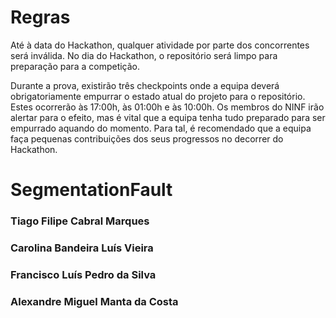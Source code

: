 # Regras
Até à data do Hackathon, qualquer atividade por parte dos concorrentes será inválida. No dia do Hackathon, o repositório será limpo para preparação para a competição.

Durante a prova, existirão três checkpoints onde a equipa deverá obrigatoriamente empurrar o estado atual do projeto para o repositório. Estes ocorrerão às 17:00h, às 01:00h e às 10:00h. Os membros do NINF irão alertar para o efeito, mas é vital que a equipa tenha tudo preparado para ser empurrado aquando do momento. Para tal, é recomendado que a equipa faça pequenas contribuições dos seus progressos no decorrer do Hackathon.

# SegmentationFault
### Tiago Filipe Cabral Marques
### Carolina Bandeira Luís Vieira
### Francisco Luís Pedro da Silva
### Alexandre Miguel Manta da Costa